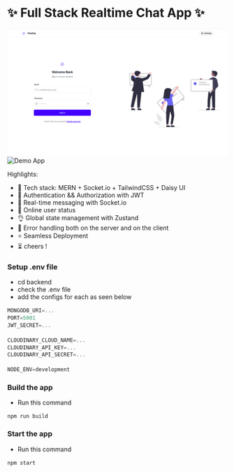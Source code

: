 # ✨ Full Stack Realtime Chat App ✨

![Demo App](/frontend/public/chatup.png)
![Demo App](/backend/src/swagger-docs.png)

Highlights:

- 🌟 Tech stack: MERN + Socket.io + TailwindCSS + Daisy UI
- 🎃 Authentication && Authorization with JWT
- 👾 Real-time messaging with Socket.io
- 🚀 Online user status
- 👌 Global state management with Zustand
- 🐞 Error handling both on the server and on the client
- ⭐ Seamless Deployment
- ⏳ cheers !

### Setup .env file 

- cd backend 
- check the .env file
- add the configs for each as seen below

```js
MONGODB_URI=...
PORT=5001
JWT_SECRET=...

CLOUDINARY_CLOUD_NAME=...
CLOUDINARY_API_KEY=...
CLOUDINARY_API_SECRET=...

NODE_ENV=development
```

### Build the app

- Run this command 

```shell
npm run build
```


### Start the app

- Run this command 


```shell
npm start
```
